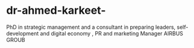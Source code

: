 # dr-ahmed-karkeet-
PhD in strategic management and a consultant in preparing leaders, self-development and  digital economy , PR and marketing Manager AIRBUS GROUB
